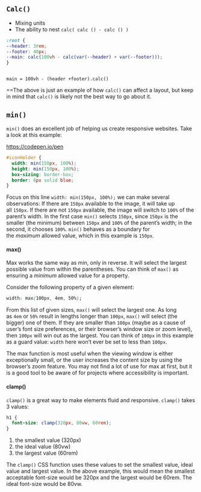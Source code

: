 
## `Calc()`

-   Mixing units
-   The ability to nest `calc( calc () - calc () )`

```css
:root {
--header: 3rem;
--footer: 40px;
--main: calc(100vh - calc(var(--header) + var(--footer)));
}
```
```

main = 100vh - (header +footer).calc()

```


==The above is just an example of how `calc()` can affect a layout, but keep in mind that `calc()` is likely not the best way to go about it.

## `min()`

`min()` does an excellent job of helping us create responsive websites. Take a look at this example:

https://codepen.io/pen

```css
#iconHolder {
  width: min(150px, 100%);
  height: min(150px, 100%);
  box-sizing: border-box;
  border: 6px solid blue;
}
```

Focus on this line `width: min(150px, 100%);` we can make several observations: If there are `150px` available to the image, it will take up all `150px`. If there are not `150px` available, the image will switch to `100%` of the parent’s width. In the first case `min()` selects `150px`, since `150px` is the smaller (the minimum) between `150px` and `100%` of the parent’s width; in the second, it chooses `100%`. `min()` behaves as a boundary for the _maximum_ allowed value, which in this example is `150px`.

#### max()

Max works the same way as min, only in reverse. It will select the largest possible value from within the parentheses. You can think of `max()` as ensuring a _minimum_ allowed value for a property.

Consider the following property of a given element:

```css
width: max(100px, 4em, 50%);
```

From this list of given sizes, `max()` will select the largest one. As long as `4em` or `50%` result in lengths longer than `100px`, `max()` will select (the bigger) one of them. If they are smaller than `100px` (maybe as a cause of user’s font size preferences, or their browser’s window size or zoom level), then `100px` will win out as the largest. You can think of `100px` in this example as a guard value: `width` here won’t ever be set to less than `100px`.

The max function is most useful when the viewing window is either exceptionally small, or the user increases the content size by using the browser’s zoom feature. You may not find a lot of use for max at first, but it is a good tool to be aware of for projects where accessibility is important.

#### clamp()

`clamp()` is a great way to make elements fluid and responsive. `clamp()` takes 3 values:

```css
h1 {
  font-size: clamp(320px, 80vw, 60rem);
}
```

1.  the smallest value (320px)
2.  the ideal value (80vw)
3.  the largest value (60rem)

The `clamp()` CSS function uses these values to set the smallest value, ideal value and largest value. In the above example, this would mean the smallest acceptable font-size would be 320px and the largest would be 60rem. The ideal font-size would be 80vw.

###

